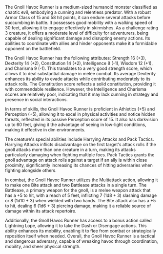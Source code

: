 The Gnoll Havoc Runner is a medium-sized humanoid monster classified as chaotic evil, embodying a cunning and relentless predator. With a robust Armor Class of 15 and 58 hit points, it can endure several attacks before succumbing in battle. It possesses good mobility with a walking speed of 30 feet, allowing it to engage effectively in skirmishes. As a challenge rating 3 creature, it offers a moderate level of difficulty for adventurers, being capable of dealing significant damage and disrupting enemy actions. Its abilities to coordinate with allies and hinder opponents make it a formidable opponent on the battlefield.

The Gnoll Havoc Runner has the following attributes: Strength 16 (+3), Dexterity 14 (+2), Constitution 14 (+2), Intelligence 8 (-1), Wisdom 12 (+1), and Charisma 9 (-1). This translates to a very good strength score, which allows it to deal substantial damage in melee combat. Its average Dexterity enhances its ability to evade attacks while contributing moderately to its attack rolls. The Constitution score reflects a solid constitution, providing it with commendable resilience. However, the Intelligence and Charisma scores are relatively poor, indicating that it may lack cunning in strategy and presence in social interactions.

In terms of skills, the Gnoll Havoc Runner is proficient in Athletics (+5) and Perception (+5), allowing it to excel in physical activities and notice hidden threats, reflected in its passive Perception score of 15. It also has darkvision up to 60 feet, giving it the advantage of seeing in low-light conditions, making it effective in dim environments.

The creature's special abilities include Harrying Attacks and Pack Tactics. Harrying Attacks inflicts disadvantage on the first target's attack rolls if the gnoll attacks more than one creature in a turn, making its attacks particularly damaging when fighting multiple foes. Pack Tactics grants the gnoll advantage on attack rolls against a target if an ally is within close proximity, significantly increasing its chances of hitting adversaries when fighting alongside others.

In combat, the Gnoll Havoc Runner utilizes the Multiattack action, allowing it to make one Bite attack and two Battleaxe attacks in a single turn. The Battleaxe, a primary weapon for the gnoll, is a melee weapon attack that has a +5 to hit, with a reach of 5 feet, inflicting 7 (1d8 + 3) slashing damage or 8 (1d10 + 3) when wielded with two hands. The Bite attack also has a +5 to hit, dealing 6 (1d6 + 3) piercing damage, making it a reliable source of damage within its attack repertoire.

Additionally, the Gnoll Havoc Runner has access to a bonus action called Lightning Lope, allowing it to take the Dash or Disengage actions. This ability enhances its mobility, enabling it to flee from combat or strategically reposition itself when needed. Overall, the Gnoll Havoc Runner is a tactical and dangerous adversary, capable of wreaking havoc through coordination, mobility, and sheer physical strength.
